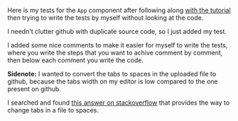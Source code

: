 Here is my tests for the `App` component after following along [with the tutorial](https://www.digitalocean.com/community/tutorials/how-to-test-a-react-app-with-jest-and-react-testing-library) then trying to write the tests by myself without looking at the code.

I needn't clutter github with duplicate source code, so I just added my test.

I added some nice comments to make it easier for myself to write the tests, where you write the steps that you want to achive comment by comment, then below each comment you write the code.

**Sidenote:** I wanted to convert the tabs to spaces in the uploaded file to github, because the tabs width on my editor is low compared to the one present on github.  

I searched and found [this answer on stackoverflow](https://stackoverflow.com/questions/17066290/pushing-to-github-messes-up-my-code-indentation) that provides the way to change tabs in a file to spaces.